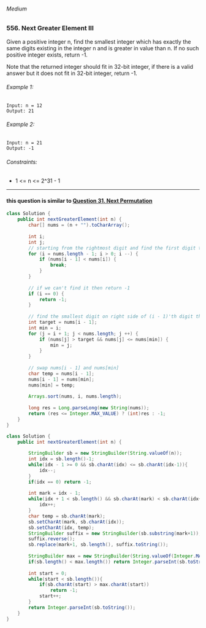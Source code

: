 ###### Medium

### 556. Next Greater Element III

Given a positive integer n, find the smallest integer which has exactly the same digits existing in the integer n and is greater in value than n. If no such positive integer exists, return -1.

Note that the returned integer should fit in 32-bit integer, if there is a valid answer but it does not fit in 32-bit integer, return -1.

 

###### Example 1:
```
Input: n = 12
Output: 21
```
###### Example 2:
```
Input: n = 21
Output: -1
``` 

###### Constraints:

* 1 <= n <= 2^31 - 1

***
#### this question is similar to [Question 31. Next Permutation](https://leetcode.com/problems/next-permutation/)

```java
class Solution {
    public int nextGreaterElement(int n) {
        char[] nums = (n + "").toCharArray();
        
        int i;
        int j;
        // starting from the rightmost digit and find the first digit that is smaller than the previous one
        for (i = nums.length - 1; i > 0; i --) {
            if (nums[i - 1] < nums[i]) {
                break;
            }
        }
        
        // if we can't find it then return -1
        if (i == 0) {
            return -1;
        }
        
        // find the smallest digit on right side of (i - 1)'th digit that is greater than nums[i - 1]
        int target = nums[i - 1];
        int min = i;
        for (j = i + 1; j < nums.length; j ++) {
            if (nums[j] > target && nums[j] <= nums[min]) {
                min = j;
            }
        }
        
        // swap nums[i - 1] and nums[min]
        char temp = nums[i - 1];
        nums[i - 1] = nums[min];
        nums[min] = temp;
        
        Arrays.sort(nums, i, nums.length);
        
        long res = Long.parseLong(new String(nums));
        return (res <= Integer.MAX_VALUE) ? (int)res : -1;
    }
}
```

```java
class Solution {
    public int nextGreaterElement(int n) {
        
        StringBuilder sb = new StringBuilder(String.valueOf(n));
        int idx = sb.length()-1;
        while(idx - 1 >= 0 && sb.charAt(idx) <= sb.charAt(idx-1)){
            idx--;
        }
        if(idx == 0) return -1;
        
        int mark = idx - 1;
        while(idx + 1 < sb.length() && sb.charAt(mark) < sb.charAt(idx+1)){
            idx++;
        }
        char temp = sb.charAt(mark);
        sb.setCharAt(mark, sb.charAt(idx));
        sb.setCharAt(idx, temp);
        StringBuilder suffix = new StringBuilder(sb.substring(mark+1));
        suffix.reverse();
        sb.replace(mark+1, sb.length(), suffix.toString());
        
        StringBuilder max = new StringBuilder(String.valueOf(Integer.MAX_VALUE));
        if(sb.length() < max.length()) return Integer.parseInt(sb.toString());
        
        int start = 0;
        while(start < sb.length()){
            if(sb.charAt(start) > max.charAt(start))
                return -1;
            start++;
        }
        return Integer.parseInt(sb.toString());
    }
}
```
